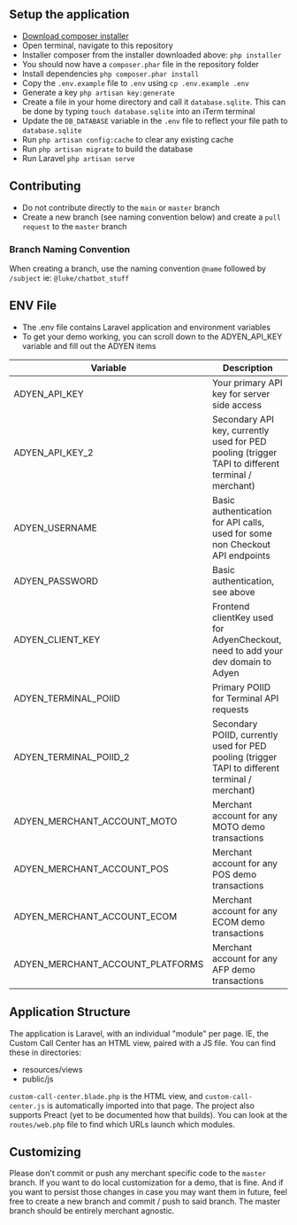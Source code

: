 ## Setup the application

- [Download composer installer](http://getcomposer.org/installer)
- Open terminal, navigate to this repository
- Installer composer from the installer downloaded above: `php installer`
- You should now have a `composer.phar` file in the repository folder
- Install dependencies `php composer.phar install`
- Copy the `.env.example` file to `.env` using `cp .env.example .env`
- Generate a key `php artisan key:generate`
- Create a file in your home directory and call it `database.sqlite`. This can be done by typing `touch database.sqlite` into an iTerm terminal
- Update the `DB_DATABASE` variable in the `.env` file to reflect your file path to `database.sqlite`
- Run `php artisan config:cache` to clear any existing cache
- Run `php artisan migrate` to build the database
- Run Laravel `php artisan serve`

## Contributing

- Do not contribute directly to the `main` or `master` branch
- Create a new branch (see naming convention below) and create a `pull request` to the `master` branch

### Branch Naming Convention

When creating a branch, use the naming convention `@name` followed by `/subject`
ie: `@luke/chatbot_stuff`

## ENV File
- The .env file contains Laravel application and environment variables
- To get your demo working, you can scroll down to the ADYEN_API_KEY variable and fill out the ADYEN items

| Variable      | Description |
| ----------- | ----------- |
| ADYEN_API_KEY | Your primary API key for server side access |
| ADYEN_API_KEY_2 | Secondary API key, currently used for PED pooling (trigger TAPI to different terminal / merchant) |
| ADYEN_USERNAME | Basic authentication for API calls, used for some non Checkout API endpoints |
| ADYEN_PASSWORD | Basic authentication, see above |
| ADYEN_CLIENT_KEY | Frontend clientKey used for AdyenCheckout, need to add your dev domain to Adyen |
| ADYEN_TERMINAL_POIID | Primary POIID for Terminal API requests |
| ADYEN_TERMINAL_POIID_2 | Secondary POIID, currently used for PED pooling (trigger TAPI to different terminal / merchant) |
| ADYEN_MERCHANT_ACCOUNT_MOTO | Merchant account for any MOTO demo transactions |
| ADYEN_MERCHANT_ACCOUNT_POS | Merchant account for any POS demo transactions |
| ADYEN_MERCHANT_ACCOUNT_ECOM | Merchant account for any ECOM demo transactions |
| ADYEN_MERCHANT_ACCOUNT_PLATFORMS | Merchant account for any AFP demo transactions |

## Application Structure
The application is Laravel, with an individual "module" per page. IE, the Custom Call Center has an HTML view, paired with a JS file. You can find these in directories:
- resources/views
- public/js

`custom-call-center.blade.php` is the HTML view, and `custom-call-center.js` is automatically imported into that page. The project also supports Preact (yet to be documented how that builds). You can look at the `routes/web.php` file to find which URLs launch which modules.

## Customizing
Please don't commit or push any merchant specific code to the `master` branch. If you want to do local customization for a demo, that is fine. And if you want to persist those changes in case you may want them in future, feel free to create a new branch and commit / push to said branch. The master branch should be entirely merchant agnostic.
